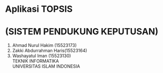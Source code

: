 # Aplikasi TOPSIS 
# (SISTEM PENDUKUNG KEPUTUSAN)
1. Ahmad Nurul Hakim      (15523173)
2. Zakki Abdurrahman Haris(15523164)
3. Washayatul Iman        (15523130) <br>
TEKNIK INFORMATIKA <br>
UNIVERSITAS ISLAM INDONESIA
